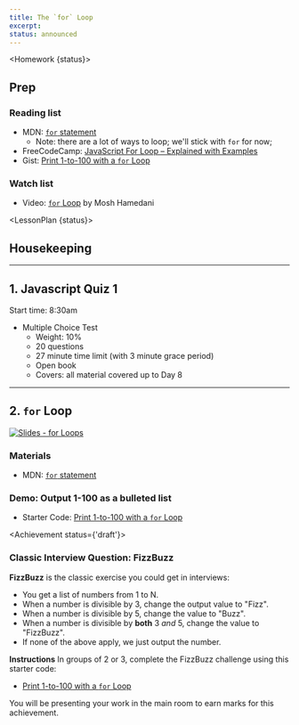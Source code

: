```yaml
---
title: The `for` Loop
excerpt: 
status: announced
---
```

<script>
	import Homework from "$lib/components/Homework.svelte";
	import LessonPlan from "$lib/components/LessonPlan.svelte";
	import LabTime from "$lib/components/LabTime.svelte";
	import Achievement from "$lib/components/Achievement.svelte";
</script>

<Homework {status}>

## Prep
### Reading list
- MDN: [`for` statement](https://developer.mozilla.org/en-US/docs/Web/JavaScript/Guide/Loops_and_iteration#for_statement)
    - Note: there are a lot of ways to loop; we'll stick with `for` for now;
- FreeCodeCamp: [JavaScript For Loop – Explained with Examples](https://www.freecodecamp.org/news/javascript-for-loops/)
- Gist: [Print 1-to-100 with a `for` Loop](https://gist.github.com/acidtone/e87aa5564ae1b286beca66b07d52550f)

### Watch list
- Video: [`for` Loop](https://www.youtube.com/watch?v=s9wW2PpJsmQ) by Mosh Hamedani

</Homework>

<LessonPlan {status}>

## Housekeeping


---

## 1. Javascript Quiz 1
Start time: 8:30am
- Multiple Choice Test
    - Weight: 10%
    - 20 questions
    - 27 minute time limit (with 3 minute grace period)
    - Open book
    - Covers: all material covered up to Day 8

---

## 2. `for` Loop
[![Slides - for Loops](/images/slides/js-for-loops.png)](https://sait-wbdv.github.io/slides/f22/cpnt-262/js-for-loops.html)

### Materials
- MDN: [`for` statement](https://developer.mozilla.org/en-US/docs/Web/JavaScript/Guide/Loops_and_iteration#for_statement)


### Demo: Output 1-100 as a bulleted list
- Starter Code: [Print 1-to-100 with a `for` Loop](https://gist.github.com/acidtone/e87aa5564ae1b286beca66b07d52550f)


</LessonPlan>


<Achievement status={'draft'}>

### Classic Interview Question: FizzBuzz
**FizzBuzz** is the classic exercise you could get in interviews:
- You get a list of numbers from 1 to N.
- When a number is divisible by 3, change the output value to "Fizz".
- When a number is divisible by 5, change the value to "Buzz".
- When a number  is divisible by **both** 3 _and_ 5, change the value to "FizzBuzz".
- If none of the above apply, we just output the number.

**Instructions**
In groups of 2 or 3, complete the FizzBuzz challenge using this starter code:
- [Print 1-to-100 with a `for` Loop](https://gist.github.com/acidtone/e87aa5564ae1b286beca66b07d52550f)

You will be presenting your work in the main room to earn marks for this achievement.

</Achievement>
